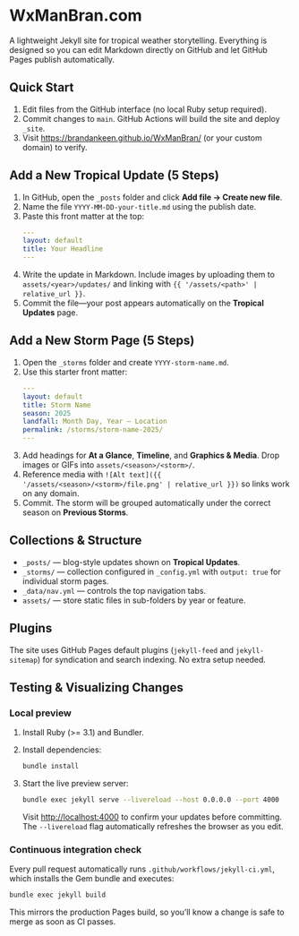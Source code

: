 # WxManBran.com

A lightweight Jekyll site for tropical weather storytelling. Everything is designed so you can edit Markdown directly on GitHub and let GitHub Pages publish automatically.

## Quick Start

1. Edit files from the GitHub interface (no local Ruby setup required).
2. Commit changes to `main`. GitHub Actions will build the site and deploy `_site`.
3. Visit <https://brandankeen.github.io/WxManBran/> (or your custom domain) to verify.

## Add a New Tropical Update (5 Steps)

1. In GitHub, open the `_posts` folder and click **Add file → Create new file**.
2. Name the file `YYYY-MM-DD-your-title.md` using the publish date.
3. Paste this front matter at the top:
   ```yaml
   ---
   layout: default
   title: Your Headline
   ---
   ```
4. Write the update in Markdown. Include images by uploading them to `assets/<year>/updates/` and linking with `{{ '/assets/<path>' | relative_url }}`.
5. Commit the file—your post appears automatically on the **Tropical Updates** page.

## Add a New Storm Page (5 Steps)

1. Open the `_storms` folder and create `YYYY-storm-name.md`.
2. Use this starter front matter:
   ```yaml
   ---
   layout: default
   title: Storm Name
   season: 2025
   landfall: Month Day, Year — Location
   permalink: /storms/storm-name-2025/
   ---
   ```
3. Add headings for **At a Glance**, **Timeline**, and **Graphics & Media**. Drop images or GIFs into `assets/<season>/<storm>/`.
4. Reference media with `![Alt text]({{ '/assets/<season>/<storm>/file.png' | relative_url }})` so links work on any domain.
5. Commit. The storm will be grouped automatically under the correct season on **Previous Storms**.

## Collections & Structure

- `_posts/` — blog-style updates shown on **Tropical Updates**.
- `_storms/` — collection configured in `_config.yml` with `output: true` for individual storm pages.
- `_data/nav.yml` — controls the top navigation tabs.
- `assets/` — store static files in sub-folders by year or feature.

## Plugins

The site uses GitHub Pages default plugins (`jekyll-feed` and `jekyll-sitemap`) for syndication and search indexing. No extra setup needed.

## Testing & Visualizing Changes

### Local preview

1. Install Ruby (>= 3.1) and Bundler.
2. Install dependencies:

   ```bash
   bundle install
   ```

3. Start the live preview server:

   ```bash
   bundle exec jekyll serve --livereload --host 0.0.0.0 --port 4000
   ```

   Visit <http://localhost:4000> to confirm your updates before committing. The `--livereload` flag automatically refreshes the browser as you edit.

### Continuous integration check

Every pull request automatically runs `.github/workflows/jekyll-ci.yml`, which installs the Gem bundle and executes:

```bash
bundle exec jekyll build
```

This mirrors the production Pages build, so you’ll know a change is safe to merge as soon as CI passes.
